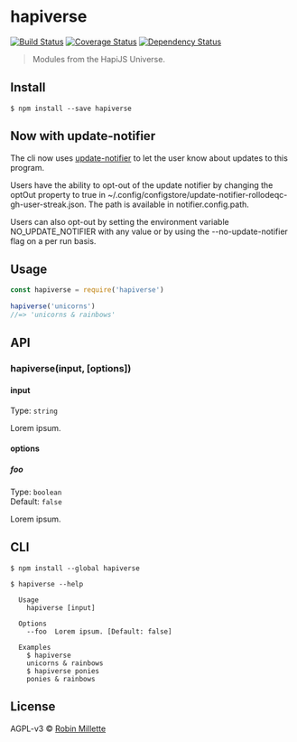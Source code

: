 # hapiverse
[![Build Status](https://travis-ci.org/millette/hapiverse.svg?branch=master)](https://travis-ci.org/millette/hapiverse)
[![Coverage Status](https://coveralls.io/repos/github/millette/hapiverse/badge.svg?branch=master)](https://coveralls.io/github/millette/hapiverse?branch=master)
[![Dependency Status](https://gemnasium.com/badges/github.com/millette/hapiverse.svg)](https://gemnasium.com/github.com/millette/hapiverse)
> Modules from the HapiJS Universe.

## Install
```
$ npm install --save hapiverse
```

## Now with update-notifier
The cli now uses [update-notifier][] to let the user know about updates to this program.

Users have the ability to opt-out of the update notifier by changing
the optOut property to true in ~/.config/configstore/update-notifier-rollodeqc-gh-user-streak.json.
The path is available in notifier.config.path.

Users can also opt-out by setting the environment variable NO_UPDATE_NOTIFIER
with any value or by using the --no-update-notifier flag on a per run basis.

## Usage
```js
const hapiverse = require('hapiverse')

hapiverse('unicorns')
//=> 'unicorns & rainbows'
```

## API
### hapiverse(input, [options])
#### input
Type: `string`

Lorem ipsum.

#### options
##### foo
Type: `boolean`<br>
Default: `false`

Lorem ipsum.

## CLI
```
$ npm install --global hapiverse
```

```
$ hapiverse --help

  Usage
    hapiverse [input]

  Options
    --foo  Lorem ipsum. [Default: false]

  Examples
    $ hapiverse
    unicorns & rainbows
    $ hapiverse ponies
    ponies & rainbows
```


## License
AGPL-v3 © [Robin Millette](http://robin.millette.info)

[update-notifier]: <https://github.com/yeoman/update-notifier>

